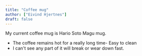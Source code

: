 ```yaml
---
title: "Coffee mug"
author: ["Eivind Hjertnes"]
draft: false
---
```


My current coffee mug is Hario Soto Magu mug.

-   The coffee remains hot for a really long time- Easy to clean
-   I can't see any part of it will break or wear down fast.
